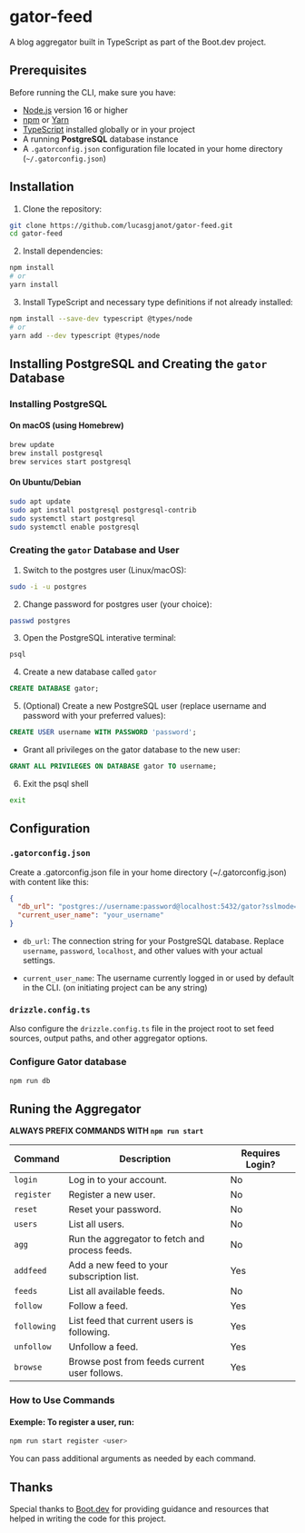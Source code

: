 # gator-feed

A blog aggregator built in TypeScript as part of the Boot.dev project.

## Prerequisites

Before running the CLI, make sure you have:

- [Node.js](https://nodejs.org/) version 16 or higher
- [npm](https://www.npmjs.com/) or [Yarn](https://yarnpkg.com/)
- [TypeScript](https://www.typescriptlang.org/) installed globally or in your project
- A running **PostgreSQL** database instance
- A `.gatorconfig.json` configuration file located in your home directory (`~/.gatorconfig.json`)

## Installation

1. Clone the repository:

```bash
git clone https://github.com/lucasgjanot/gator-feed.git
cd gator-feed
```

2. Install dependencies:
```bash
npm install
# or
yarn install
```

3. Install TypeScript and necessary type definitions if not already installed:
```bash
npm install --save-dev typescript @types/node
# or
yarn add --dev typescript @types/node
```

## Installing PostgreSQL and Creating the `gator` Database

### Installing PostgreSQL

#### On macOS (using Homebrew)

```bash
brew update
brew install postgresql
brew services start postgresql
```

#### On Ubuntu/Debian
```bash
sudo apt update
sudo apt install postgresql postgresql-contrib
sudo systemctl start postgresql
sudo systemctl enable postgresql
```

### Creating the `gator` Database and User
1. Switch to the postgres user (Linux/macOS):
```bash
sudo -i -u postgres
```
2. Change password for postgres user (your choice):
```bash
passwd postgres
```
3. Open the PostgreSQL interative terminal:
```bash
psql
```
4. Create a new database called `gator`
```sql
CREATE DATABASE gator;
```
5. (Optional) Create a new PostgreSQL user (replace username and password with your preferred values):
```sql
CREATE USER username WITH PASSWORD 'password';
```
- Grant all privileges on the gator database to the new user:
```sql
GRANT ALL PRIVILEGES ON DATABASE gator TO username;
```
6. Exit the psql shell
```bash
exit
```

## Configuration

### `.gatorconfig.json`
Create a .gatorconfig.json file in your home directory (~/.gatorconfig.json) with content like this:
```json
{
  "db_url": "postgres://username:password@localhost:5432/gator?sslmode=disable",
  "current_user_name": "your_username"
}
```
- `db_url`: The connection string for your PostgreSQL database. Replace `username`, `password`, `localhost`, and other values with your actual settings.

- `current_user_name`: The username currently logged in or used by default in the CLI. (on initiating project can be any string)

### `drizzle.config.ts`

Also configure the `drizzle.config.ts` file in the project root to set feed sources, output paths, and other aggregator options.

### Configure Gator database
```bash
npm run db
```

## Runing the Aggregator

**ALWAYS PREFIX COMMANDS WITH `npm run start`**  

| Command     | Description                                    | Requires Login? |
| ----------- | ---------------------------------------------- | --------------- |
| `login`     | Log in to your account.                        | No              |
| `register`  | Register a new user.                           | No              |
| `reset`     | Reset your password.                           | No              |
| `users`     | List all users.                                | No              |
| `agg`       | Run the aggregator to fetch and process feeds. | No              |
| `addfeed`   | Add a new feed to your subscription list.      | Yes             |
| `feeds`     | List all available feeds.                      | No              |
| `follow`    | Follow a feed.                                  | Yes             |
| `following` | List feed that current users is following.                  | Yes             |
| `unfollow`  | Unfollow a feed.                               | Yes             |
| `browse`    | Browse post from feeds current user follows.            | Yes             |

### How to Use Commands
#### Exemple: To register a user, run:
```bash
npm run start register <user>
```
You can pass additional arguments as needed by each command.

## Thanks

Special thanks to [Boot.dev](https://boot.dev/) for providing guidance and resources that helped in writing the code for this project.

